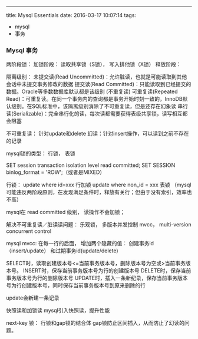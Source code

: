 ---
title: Mysql Essentials
date: 2016-03-17 10:07:14
tags:
 - mysql
 - 事务


### Mysql 事务

两阶段锁：
加锁阶段： 读取共享锁（S锁）， 写入排他锁（X锁）
释放阶段：

隔离级别：
未提交读(Read Uncommitted)：允许脏读，也就是可能读取到其他会话中未提交事务修改的数据
提交读(Read Committed)：只能读取到已经提交的数据。Oracle等多数数据库默认都是该级别 (不重复读)
可重复读(Repeated Read)：可重复读。在同一个事务内的查询都是事务开始时刻一致的，InnoDB默认级别。在SQL标准中，该隔离级别消除了不可重复读，但是还存在幻象读
串行读(Serializable)：完全串行化的读，每次读都需要获得表级共享锁，读写相互都会阻塞

不可重复读： 针对update和delete
幻读：针对insert操作，可以读到之前不存在的记录

mysql锁的类型： 行锁， 表锁

SET session transaction isolation level read committed;
SET SESSION binlog_format = 'ROW';（或者是MIXED）

行锁： 
update where id=xxx 行加锁
update where non_id = xxx 表锁 （mysql可能违反两阶段原则，在发现满足条件时，释放有关行；但由于没有索引，效率也不高）

mysql在 read committed 级别， 读操作不会加锁；

解决不可重复读／脏读读问题： 乐观锁， 多版本并发控制 mvcc， multi-version concurrent control

mysql mvcc: 在每一行的后面， 增加两个隐藏的值： 创建事务id （insert/update） 和过期事务id(update/delete)

SELECT时，读取创建版本号<=当前事务版本号，删除版本号为空或>当前事务版本号。
INSERT时，保存当前事务版本号为行的创建版本号
DELETE时，保存当前事务版本号为行的删除版本号
UPDATE时，插入一条新纪录，保存当前事务版本号为行创建版本号，同时保存当前事务版本号到原来删除的行

update会新建一条记录

快照读和加锁读
mysql引入快照读，提升性能

next-key 锁： 行锁和gap锁的结合体
gap锁防止区间插入，从而防止了幻读的问题。













